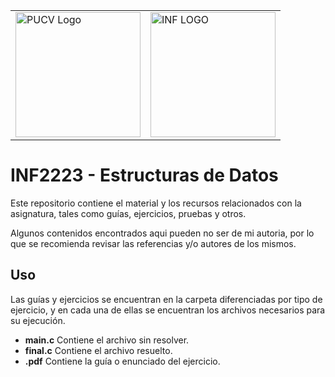 <table>
  <tr>
    <td><img src="https://www.inf.ucv.cl/wp-content/themes/escuelainformaticapucv/img/logo_smaller2-01.png" alt="PUCV Logo" width="200"/></td>
    <td><img src="https://www.inf.ucv.cl/wp-content/uploads/2020/05/logo_escuela.png" alt="INF LOGO" width="200"/></td>
  </tr>
</table>

# INF2223 - Estructuras de Datos

Este repositorio contiene el material y los recursos relacionados con la asignatura, tales como guías, ejercicios, pruebas y otros.

Algunos contenidos encontrados aqui pueden no ser de mi autoria, por lo que se recomienda revisar las referencias y/o autores de los mismos.

## Uso

Las guías y ejercicios se encuentran en la carpeta diferenciadas por tipo de ejercicio, y en cada una de ellas se encuentran los archivos necesarios para su ejecución.

 - **main.c** Contiene el archivo sin resolver.
- **final.c** Contiene el archivo resuelto.
- **.pdf** Contiene la guía o enunciado del ejercicio.

